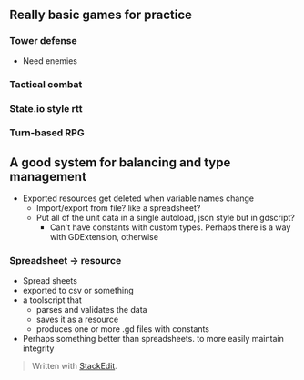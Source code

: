 
## Really basic games for practice

### Tower defense
* Need enemies



### Tactical combat


### State.io style rtt

### Turn-based RPG

## A good system for balancing and type management

* Exported resources get deleted when variable names change
	* Import/export from file? like a spreadsheet?
	* Put all of the unit data in a single autoload, json style but in gdscript?
		* Can't have constants with custom types. Perhaps there is a way with GDExtension, otherwise 
### Spreadsheet -> resource
* Spread sheets 
* exported to csv or something
* a toolscript that 
	* parses and validates the data
	* saves it as a resource
	* produces one or more .gd files with constants
* Perhaps something better than spreadsheets. to more easily maintain integrity

> Written with [StackEdit](https://stackedit.io/).
<!--stackedit_data:
eyJoaXN0b3J5IjpbMzc4NzE3OTYyLDEwOTA2OTM1NDFdfQ==
-->